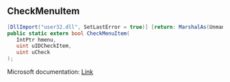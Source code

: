 ## CheckMenuItem

```csharp
[DllImport("user32.dll", SetLastError = true)] [return: MarshalAs(UnmanagedType.Bool)]
public static extern bool CheckMenuItem(
   IntPtr hmenu,
   uint uIDCheckItem,
   uint uCheck
);
```

Microsoft documentation: [Link](https://docs.microsoft.com/en-us/windows/win32/api/winuser/nf-winuser-checkmenuitem)
